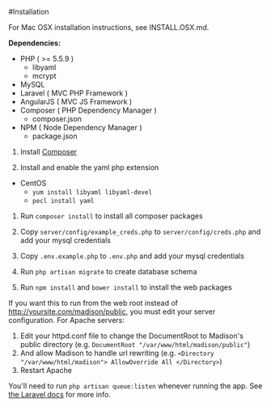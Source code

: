 #Installation

For Mac OSX installation instructions, see INSTALL.OSX.md.

**Dependencies:**

* PHP ( >= 5.5.9 )
  * libyaml
  * mcrypt
* MySQL
* Laravel ( MVC PHP Framework )
* AngularJS ( MVC JS Framework )
* Composer ( PHP Dependency Manager )
  * composer.json
* NPM ( Node Dependency Manager )
  * package.json

1. Install [Composer](http://getcomposer.org/)

1. Install and enable the yaml php extension
  * CentOS
    * `yum install libyaml libyaml-devel`
    * `pecl install yaml`

1. Run `composer install` to install all composer packages

1. Copy `server/config/example_creds.php` to `server/config/creds.php`
and add your mysql credentials

1. Copy `.env.example.php` to `.env.php` and add your mysql credentials

1. Run `php artisan migrate` to create database schema

1. Run `npm install` and `bower install` to install the web packages

If you want this to run from the web root instead of http://yoursite.com/madison/public, you must edit your server configuration. For Apache servers:

1. Edit your httpd.conf file to change the DocumentRoot to Madison's public directory (e.g. ```DocumentRoot "/var/www/html/madison/public"```)
1. And allow Madison to handle url rewriting (e.g. ```<Directory "/var/www/html/madison"> AllowOverride All </Directory>```)
1. Restart Apache

You'll need to run `php artisan queue:listen` whenever running the app. See
[the Laravel docs](https;//laravel.com/docs/5.1/queues#running-the-queue-listener)
for more info.
